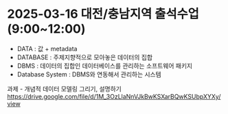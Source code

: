 # 2025-03-16 대전/충남지역 출석수업 (9:00~12:00)

* DATA : 값 + metadata
* DATABASE : 주제지향적으로 모아놓은 데이터의 집합
* DBMS : 데이터의 집합인 데이터베이스를 관리하는 소프트웨어 패키지
* Database System : DBMS와 연동해서 관리하는 시스템

과제 - 개념적 데이터 모델링 그리기, 설명하기
https://drive.google.com/file/d/1M_3OzLlaNnVJkBwKSXarBQwKSUbpXYXy/view